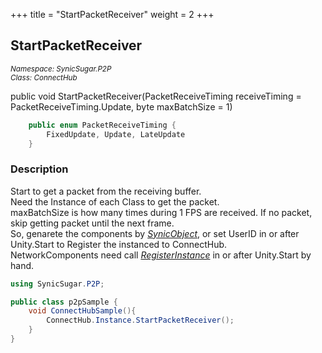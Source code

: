 +++
title = "StartPacketReceiver"
weight = 2
+++
## StartPacketReceiver
<small>*Namespace: SynicSugar.P2P* <br>
*Class: ConnectHub* </small>

public void StartPacketReceiver(PacketReceiveTiming receiveTiming = PacketReceiveTiming.Update, byte maxBatchSize = 1)

```cs
    public enum PacketReceiveTiming {
        FixedUpdate, Update, LateUpdate
    }
```


### Description
Start to get a packet from the receiving buffer.<br>
Need the Instance of each Class to get the packet.<br>
maxBatchSize is how many times during 1 FPS are received. If no packet, skip getting packet until the next frame.<br>
So, genarete the components by *[SynicObject](../synicobject/)*, or set UserID in or after Unity.Start to Register the instanced to ConnectHub.<br>
NetworkComponents need call *[RegisterInstance](../ConnectHub/registerinstance)* in or after Unity.Start by hand.


```cs
using SynicSugar.P2P;

public class p2pSample {
    void ConnectHubSample(){
        ConnectHub.Instance.StartPacketReceiver();
    }
}
```